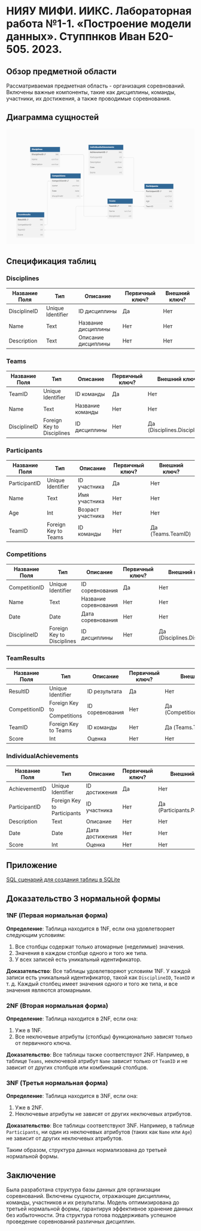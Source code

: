# НИЯУ МИФИ. ИИКС. Лабораторная работа №1-1. «Построение модели данных». Ступпнков Иван Б20-505. 2023.
## Обзор предметной области

Рассматриваемая предметная область - организация соревнований. Включены важные компоненты, такие как дисциплины, команды, участники, их достижения, а также проводимые соревнования.

## Диаграмма сущностей

![Диаграмма сущностей](./organization.png)

## Спецификация таблиц

### Disciplines

| Название Поля   | Тип                        | Описание                          | Первичный ключ? | Внешний ключ? |
|-----------------|----------------------------|----------------------------------|-----------------|---------------|
| DisciplineID    | Unique Identifier          | ID дисциплины                     | Да              | Нет           |
| Name            | Text                       | Название дисциплины               | Нет             | Нет           |
| Description     | Text                       | Описание дисциплины               | Нет             | Нет           |

### Teams

| Название Поля   | Тип                        | Описание                          | Первичный ключ? | Внешний ключ?             |
|-----------------|----------------------------|----------------------------------|-----------------|---------------------------|
| TeamID          | Unique Identifier          | ID команды                        | Да              | Нет                       |
| Name            | Text                       | Название команды                  | Нет             | Нет                       |
| DisciplineID    | Foreign Key to Disciplines | ID дисциплины                     | Нет             | Да (Disciplines.DisciplineID) |

### Participants

| Название Поля   | Тип                        | Описание                          | Первичный ключ? | Внешний ключ?         |
|-----------------|----------------------------|----------------------------------|-----------------|-----------------------|
| ParticipantID   | Unique Identifier          | ID участника                      | Да              | Нет                   |
| Name            | Text                       | Имя участника                     | Нет             | Нет                   |
| Age             | Int                        | Возраст участника                 | Нет             | Нет                   |
| TeamID          | Foreign Key to Teams       | ID команды                        | Нет             | Да (Teams.TeamID)      |

### Competitions

| Название Поля   | Тип                        | Описание                          | Первичный ключ? | Внешний ключ?                 |
|-----------------|----------------------------|----------------------------------|-----------------|---------------------------|
| CompetitionID   | Unique Identifier          | ID соревнования                   | Да              | Нет                       |
| Name            | Text                       | Название соревнования             | Нет             | Нет                       |
| Date            | Date                       | Дата соревнования                 | Нет             | Нет                       |
| DisciplineID    | Foreign Key to Disciplines | ID дисциплины                     | Нет             | Да (Disciplines.DisciplineID) |

### TeamResults

| Название Поля   | Тип                        | Описание                          | Первичный ключ? | Внешний ключ?                 |
|-----------------|----------------------------|----------------------------------|-----------------|---------------------------|
| ResultID        | Unique Identifier          | ID результата                     | Да              | Нет                       |
| CompetitionID   | Foreign Key to Competitions| ID соревнования                   | Нет             | Да (Competitions.CompetitionID)|
| TeamID          | Foreign Key to Teams       | ID команды                        | Нет             | Да (Teams.TeamID)          |
| Score           | Int                        | Оценка                           | Нет             | Нет                       |

### IndividualAchievements

| Название Поля   | Тип                        | Описание                          | Первичный ключ? | Внешний ключ?                     |
|-----------------|----------------------------|----------------------------------|-----------------|---------------------------|
| AchievementID   | Unique Identifier          | ID достижения                     | Да              | Нет                       |
| ParticipantID   | Foreign Key to Participants| ID участника                      | Нет             | Да (Participants.ParticipantID)|
| Description     | Text                       | Описание                          | Нет             | Нет                       |
| Date            | Date                       | Дата достижения                   | Нет             | Нет                       |
| Score           | Int                        | Оценка                           | Нет             | Нет                       |







## Приложение
[SQL сценарий для создания таблиц в SQLite](./organization.sql)

## Доказательство 3 нормальной формы
### 1NF (Первая нормальная форма)

**Определение**: Таблица находится в 1NF, если она удовлетворяет следующим условиям:
1. Все столбцы содержат только атомарные (неделимые) значения.
2. Значения в каждом столбце одного и того же типа.
3. У всех записей есть уникальный идентификатор.

**Доказательство**: Все таблицы удовлетворяют условиям 1NF. У каждой записи есть уникальный идентификатор, такой как `DisciplineID`, `TeamID` и т. д. Каждый столбец имеет значения одного и того же типа, и все значения являются атомарными.

### 2NF (Вторая нормальная форма)

**Определение**: Таблица находится в 2NF, если она:
1. Уже в 1NF.
2. Все неключевые атрибуты (столбцы) функционально зависят только от первичного ключа.

**Доказательство**: Все таблицы также соответствуют 2NF. Например, в таблице `Teams`, неключевой атрибут `Name` зависит только от `TeamID` и не зависит от других столбцов или комбинаций столбцов.

### 3NF (Третья нормальная форма)

**Определение**: Таблица находится в 3NF, если она:
1. Уже в 2NF.
2. Неключевые атрибуты не зависят от других неключевых атрибутов.

**Доказательство**: Все таблицы соответствуют 3NF. Например, в таблице `Participants`, ни один из неключевых атрибутов (таких как `Name` или `Age`) не зависит от других неключевых атрибутов.

Таким образом, структура данных нормализована до третьей нормальной формы.

## Заключение

Была разработана структура базы данных для организации соревнований. Включены сущности, отражающие дисциплины, команды, участников и их результаты. Модель оптимизирована до третьей нормальной формы, гарантируя эффективное хранение данных без избыточности. Эта структура готова поддерживать успешное проведение соревнований различных дисциплин.

